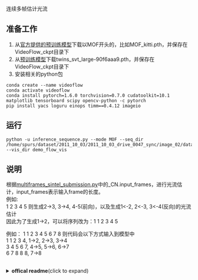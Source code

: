 连续多帧估计光流

## 准备工作
1. 从[官方提供的预训练模型](https://drive.google.com/drive/folders/16YqDD_IQpzrVWvDHI9xK3kO0MaXnNIGx?usp=sharing)下载以MOF开头的，比如MOF_kitti.pth，并保存在VideoFlow_ckpt目录下    
2. 从[预训练模型](https://github.com/rwightman/pytorch-image-models/releases/download/v0.1-vt3p-weights/twins_svt_large-90f6aaa9.pth)下载twins_svt_large-90f6aaa9.pth，并保存在VideoFlow_ckpt目录下    
3. 安装相关的python包  
```
conda create --name videoflow
conda activate videoflow
conda install pytorch=1.6.0 torchvision=0.7.0 cudatoolkit=10.1 matplotlib tensorboard scipy opencv-python -c pytorch
pip install yacs loguru einops timm==0.4.12 imageio
```

## 运行
```
python -u inference_sequence.py --mode MOF --seq_dir /home/spurs/dataset/2011_10_03/2011_10_03_drive_0047_sync/image_02/data --vis_dir demo_flow_vis
```

## 说明
根据[multiframes_sintel_submission.py](./configs/multiframes_sintel_submission.py)中的_CN.input_frames，进行光流估计，input_frames表示输入frame的长度。     
例如:    
1 2 3 4 5 
则生成2->3, 3->4, 4-5(前向)，以及生成1<-2, 2<-3, 3<-4(反向)的光流估计    
因此为了生成1->2，可以将序列改为：1 1 2 3 4 5      

例如：
1 1 2 3 4 5 6 7 8 
则代码会以下方式输入到模型中      
1 1 2 3 4, 1->2, 2->3, 3->4     
3 4 5 6 7, 4->5, 5->6, 6->7     
6 7 8 8 8, 7->8


<br>
<details>
  <summary><strong>offical readme</strong>(click to expand)</summary>

# [VideoFlow: Exploiting Temporal Cues for Multi-frame Optical Flow Estimation](https://arxiv.org/abs/2303.08340)
<!-- ### [Project Page](https://drinkingcoder.github.io/publication/flowformer/)  -->

> VideoFlow: Exploiting Temporal Cues for Multi-frame Optical Flow Estimation  
> [Xiaoyu Shi](https://xiaoyushi97.github.io/), [Zhaoyang Huang](https://drinkingcoder.github.io), [Weikang Bian](https://wkbian.github.io/), [Dasong Li](https://dasongli1.github.io/), [Manyuan Zhang](https://manyuan97.github.io/), Ka Chun Cheung, Simon See, [Hongwei Qin](http://qinhongwei.com/academic/), [Jifeng Dai](https://jifengdai.org/), [Hongsheng Li](https://www.ee.cuhk.edu.hk/~hsli/)  
> ICCV 2023

https://github.com/XiaoyuShi97/VideoFlow/assets/25840016/8121acc6-b874-411e-86de-df55f7d386a9


## Requirements
```shell
conda create --name videoflow
conda activate videoflow
conda install pytorch=1.6.0 torchvision=0.7.0 cudatoolkit=10.1 matplotlib tensorboard scipy opencv-python -c pytorch
pip install yacs loguru einops timm==0.4.12 imageio
```

## Models
We provide pretrained [models](https://drive.google.com/drive/folders/16YqDD_IQpzrVWvDHI9xK3kO0MaXnNIGx?usp=sharing). The default path of the models for evaluation is:
```Shell
├── VideoFlow_ckpt
    ├── MOF_sintel.pth
    ├── BOF_sintel.pth
    ├── MOF_things.pth
    ├── BOF_things.pth
    ├── MOF_kitti.pth
    ├── BOF_kitti.pth
```

## Inference & Visualization
Download VideoFlow_ckpt and put it in the root dir. Run the following command:
```shell
python -u inference.py --mode MOF --seq_dir demo_input_images --vis_dir demo_flow_vis
```
If your input only contain three frames, we recommend to use the BOF model:
```shell
python -u inference.py --mode BOF --seq_dir demo_input_images_three_frames --vis_dir demo_flow_vis_three_frames
```

## Data Preparation
To evaluate/train VideoFlow, you will need to download the required datasets. 
* [FlyingChairs](https://lmb.informatik.uni-freiburg.de/resources/datasets/FlyingChairs.en.html#flyingchairs)
* [FlyingThings3D](https://lmb.informatik.uni-freiburg.de/resources/datasets/SceneFlowDatasets.en.html)
* [Sintel](http://sintel.is.tue.mpg.de/)
* [KITTI](http://www.cvlibs.net/datasets/kitti/eval_scene_flow.php?benchmark=flow) (multi-view extension, 20 frames per scene, 14 GB)
* [HD1K](http://hci-benchmark.iwr.uni-heidelberg.de/)

By default `datasets.py` will search for the datasets in these locations. You can create symbolic links to wherever the datasets were downloaded in the `datasets` folder

```Shell
├── datasets
    ├── Sintel
        ├── test
        ├── training
    ├── KITTI
        ├── testing
        ├── training
        ├── devkit
    ├── FlyingChairs_release
        ├── data
    ├── FlyingThings3D
        ├── frames_cleanpass
        ├── frames_finalpass
        ├── optical_flow
```


## Training
The script will load the config according to the training stage. The trained model will be saved in a directory in `logs` and `checkpoints`. For example, the following script will load the config `configs/***.py`. The trained model will be saved as `logs/xxxx/final`.
```shell
# Train MOF model
python -u train_MOFNet.py --name MOF-things --stage things --validation sintel
python -u train_MOFNet.py --name MOF-sintel --stage sintel --validation sintel
python -u train_MOFNet.py --name MOF-kitti --stage kitti --validation sintel

# Train BOF model
python -u train_BOFNet.py --name BOF-things --stage things --validation sintel
python -u train_BOFNet.py --name BOF-sintel --stage sintel --validation sintel
python -u train_BOFNet.py --name BOF-kitti --stage kitti --validation sintel
```

## Evaluation
The script will load the config `configs/multiframes_sintel_submission.py` or `configs/sintel_submission.py`. Please change the `_CN.model` in the config file to load corresponding checkpoints.
```shell
# Evaluate MOF_things.pth after C stage
python -u evaluate_MOFNet.py --dataset=sintel
python -u evaluate_MOFNet.py --dataset=things
python -u evaluate_MOFNet.py --dataset=kitti
# To evaluate MOF_sintel.pth, create submission to Sintel bechmark after C+S
python -u evaluate_MOFNet.py --dataset=sintel_submission_stride1
# To evaluate MOF_kitti.pth, create submission to Kitti bechmark after C+S+K
python -u evaluate_MOFNet.py --dataset=kitti_submission
```
Similarly, to evaluate BOF models:
```shell
# Evaluate BOF_things.pth after C stage
python -u evaluate_BOFNet.py --dataset=sintel
python -u evaluate_BOFNet.py --dataset=things
python -u evaluate_BOFNet.py --dataset=kitti
# To evaluate BOF_sintel.pth, create submission to Sintel bechmark after C+S
python -u evaluate_BOFNet.py --dataset=sintel_submission
# To evaluate BOF_kitti.pth, create submission to Kitti bechmark after C+S+K
python -u evaluate_BOFNet.py --dataset=kitti_submission
```

## (Optional & Inference Only) Efficent Implementation
You can optionally use RAFT alternate (efficent) implementation by compiling the provided cuda extension and change the [`corr_fn`](https://github.com/XiaoyuShi97/VideoFlow/blob/main/configs/multiframes_sintel_submission.py#L32) flag to be `efficient` in config files.
```Shell
cd alt_cuda_corr && python setup.py install && cd ..
```
Note that this implementation is somewhat slower than all-pairs, but uses significantly less GPU memory during the forward pass. And it does not implement backward function, so do not use it in training.

## License
VideoFlow is released under the Apache License

## Citation
```bibtex
@article{shi2023videoflow,
  title={Videoflow: Exploiting temporal cues for multi-frame optical flow estimation},
  author={Shi, Xiaoyu and Huang, Zhaoyang and Bian, Weikang and Li, Dasong and Zhang, Manyuan and Cheung, Ka Chun and See, Simon and Qin, Hongwei and Dai, Jifeng and Li, Hongsheng},
  journal={arXiv preprint arXiv:2303.08340},
  year={2023}
}
```

## Acknowledgement

In this project, we use parts of codes in:
- [RAFT](https://github.com/princeton-vl/RAFT)
- [GMA](https://github.com/zacjiang/GMA)
- [timm](https://github.com/rwightman/pytorch-image-models)


</details>